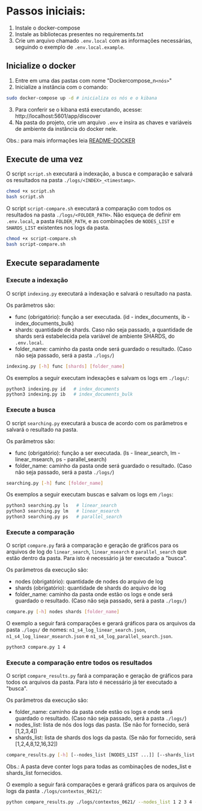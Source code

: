 # Passos iniciais:
1. Instale o docker-compose
2. Instale as bibliotecas presentes no requirements.txt
3. Crie um arquivo chamado ```.env.local``` com as informações necessárias, seguindo o exemplo de ```.env.local.example```.

## Inicialize o docker

1. Entre em uma das pastas com nome "Dockercompose_n```<nós>```"
2. Inicialize a instância com o comando:
```bash
sudo docker-compose up -d # inicializa os nós e o kibana
```
3. Para conferir se o kibana está executando, acesse: http://localhost:5601/app/discover
4. Na pasta do projeto, crie um arquivo ```.env``` e insira as chaves e variáveis de ambiente da instância do docker nele.

Obs.: para mais informações leia [README-DOCKER](./README-DOCKER.md)

## Execute de uma vez

O script ```script.sh``` executará a indexação, a busca e comparação e salvará os resultados na pasta ```./logs/<INDEX>_<timestamp>```.

```bash
chmod +x script.sh
bash script.sh
```

O script ```script-compare.sh``` executará a comparação com todos os resultados na pasta ```./logs/<FOLDER_PATH>```. Não esqueça de definir em ```.env.local```, a pasta ```FOLDER_PATH```, e as combinações de ```NODES_LIST``` e ```SHARDS_LIST``` existentes nos logs da pasta.

```bash
chmod +x script-compare.sh
bash script-compare.sh
```

## Execute separadamente

### Execute a indexação

O script ```indexing.py``` executará a indexação e salvará o resultado na pasta.

Os parâmetros são:
- func (obrigatório): função a ser executada. (id - index_documents, ib - index_documents_bulk)
- shards: quantidade de shards. Caso não seja passado, a quantidade de shards será estabelecida pela variável de ambiente SHARDS, do ```.env.local```.
- folder_name: caminho da pasta onde será guardado o resultado. (Caso não seja passado, será a pasta ```./logs/```)
```bash
indexing.py [-h] func [shards] [folder_name]
```

Os exemplos a seguir executam indexações e salvam os logs em ```./logs/```:
```bash
python3 indexing.py id   # index_documents
python3 indexing.py ib   # index_documents_bulk
```

### Execute a busca

O script ```searching.py``` executará a busca de acordo com os parâmetros e salvará o resultado na pasta.

Os parâmetros são:
- func (obrigatório): função a ser executada. (ls - linear_search, lm - linear_msearch, ps - parallel_search)
- folder_name: caminho da pasta onde será guardado o resultado. (Caso não seja passado, será a pasta ```./logs/```)
```bash
searching.py [-h] func [folder_name]
```

Os exemplos a seguir executam buscas e salvam os logs em ```/logs```:
```bash
python3 searching.py ls   # linear_search
python3 searching.py lm   # linear_msearch
python3 searching.py ps   # parallel_search
```

### Execute a comparação

O script ```compare.py``` fará a comparação e geração de gráficos para os arquivos de log do ```linear_search```, ```linear_msearch``` e ```parallel_search``` que estão dentro da pasta. Para isto é necessário já ter executado a "busca". 

Os parâmetros da execução são:
- nodes (obrigatório): quantidade de nodes do arquivo de log
- shards (obrigatório): quantidade de shards do arquivo de log
- folder_name: caminho da pasta onde estão os logs e onde será guardado o resultado. (Caso não seja passado, será a pasta ```./logs/```)
```bash
compare.py [-h] nodes shards [folder_name]
```

O exemplo a seguir fará comparações e gerará gráficos para os arquivos da pasta ```./logs/``` de nomes: ```n1_s4_log_linear_search.json```, ```n1_s4_log_linear_msearch.json``` e ```n1_s4_log_parallel_search.json```.
```bash
python3 compare.py 1 4
```

### Execute a comparação entre todos os resultados

O script ```compare_results.py``` fará a comparação e geração de gráficos para todos os arquivos da pasta. Para isto é necessário já ter executado a "busca". 

Os parâmetros da execução são:
- folder_name: caminho da pasta onde estão os logs e onde será guardado o resultado. (Caso não seja passado, será a pasta ```./logs/```)
- nodes_list: lista de nós dos logs das pasta. (Se não for fornecido, será [1,2,3,4])
- shards_list: lista de shards dos logs da pasta. (Se não for fornecido, será [1,2,4,8,12,16,32])
```bash
compare_results.py [-h] [--nodes_list [NODES_LIST ...]] [--shards_list [SHARDS_LIST ...]] [folder_name]
```
Obs.: A pasta deve conter logs para todas as combinações de nodes_list e shards_list fornecidos.

O exemplo a seguir fará comparações e gerará gráficos para os arquivos de logs da pasta ```./logs/contextos_0621/```: 
```bash
python compare_results.py ./logs/contextos_0621/ --nodes_list 1 2 3 4 --shards_list 1 2 4 8 12 16 32
```

